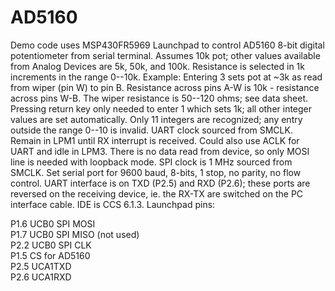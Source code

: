 # AD5160
Demo code uses MSP430FR5969 Launchpad to control AD5160 8-bit digital potentiometer from serial terminal. Assumes 10k pot; other values available from Analog Devices are 5k, 50k, and 100k. Resistance is selected in 1k increments in the range 0--10k. Example: Entering 3 sets pot at ~3k as read from wiper (pin W) to pin B. Resistance across pins A-W is 10k - resistance across pins W-B. The wiper resistance is 50--120 ohms; see data sheet. Pressing return key only needed to enter 1 which sets 1k; all other integer values are set automatically. Only 11 integers are recognized; any entry outside the range 0--10 is invalid. UART clock sourced from SMCLK. Remain in LPM1 until RX interrupt is received. Could also use ACLK for UART and idle in LPM3. There is no data read from device, so only MOSI line is needed with loopback mode. SPI clock is 1 MHz sourced from SMCLK. Set serial port for 9600 baud, 8-bits, 1 stop, no parity, no flow control. UART interface is on TXD (P2.5) and RXD (P2.6); these ports are reversed on the receiving device, ie. the RX-TX are switched on the PC interface cable. IDE is CCS 6.1.3. Launchpad pins:

<p>P1.6  UCB0 SPI MOSI
<br>P1.7  UCB0 SPI MISO (not used)
<br>P2.2  UCB0 SPI CLK
<br>P1.5  CS for AD5160
	<br>P2.5  UCA1TXD
<br>P2.6  UCA1RXD

